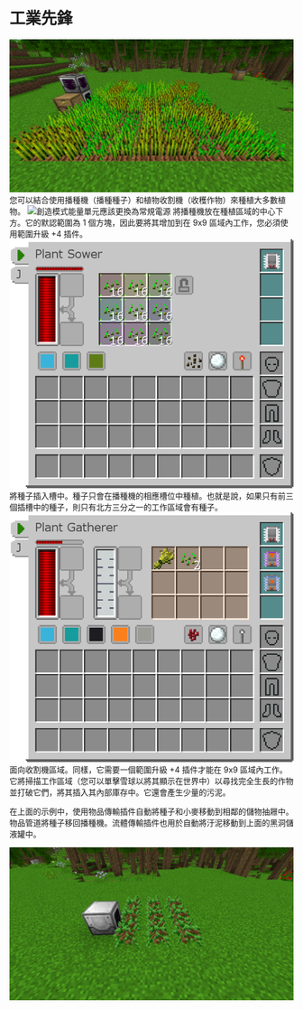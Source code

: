 # 工業先鋒

![](if_crops.png)
您可以結合使用播種機（播種種子）和植物收割機（收穫作物）來種植大多數植物。
![創造模式能量單元應該更換為常規電源](if\_crops\_under.png)
將播種機放在種植區域的中心下方。它的默認範圍為 1 個方塊，因此要將其增加到在 9x9 區域內工作，您必須使用範圍升級 +4 插件。
![](sower.png)
將種子插入槽中。種子只會在播種機的相應槽位中種植。也就是說，如果只有前三個插槽中的種子，則只有北方三分之一的工作區域會有種子。
![](gatherer.png)
面向收割機區域。同樣，它需要一個範圍升級 +4 插件才能在 9x9 區域內工作。它將掃描工作區域（您可以單擊雪球以將其顯示在世界中）以尋找完全生長的作物並打破它們，將其插入其內部庫存中。它還會產生少量的污泥。

在上面的示例中，使用物品傳輸插件自動將種子和小麥移動到相鄰的儲物抽屜中。物品管道將種子移回播種機。流體傳輸插件也用於自動將汙泥移動到上面的黑洞儲液罐中。

![](if_trees.png)